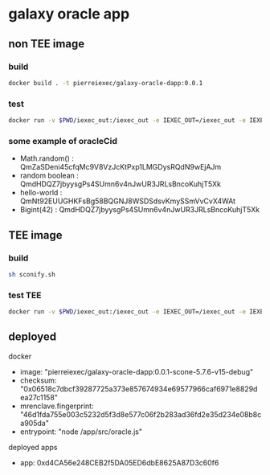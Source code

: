 # galaxy oracle app

## non TEE image

### build

```sh
docker build . -t pierreiexec/galaxy-oracle-dapp:0.0.1
```

### test

```sh
docker run -v $PWD/iexec_out:/iexec_out -e IEXEC_OUT=/iexec_out -e IEXEC_APP_DEVELOPER_SECRET='{"oracleCid":"QmUavzJrXy5TdykA6mZaH1eKQNtpfB8DQv1DTX17PJvwFW","signer":"0x564a9db84969c8159f7aa3d5393c5ecd014fce6a375842a45b12af6677b12407"}' --rm pierreiexec/galaxy-oracle-dapp:0.0.1
```

### some example of oracleCid

- Math.random() : QmZaSDeni45cfqMc9V8VzJcKtPxp1LMGDysRQdN9wEjAJm
- random boolean : QmdHDQZ7jbyysgPs4SUmn6v4nJwUR3JRLsBncoKuhjT5Xk
- hello-world : QmNt92EUUGHKFsBg58BQGNJ8WSDSdsvKmySSmVvCvX4WAt
- Bigint(42) : QmdHDQZ7jbyysgPs4SUmn6v4nJwUR3JRLsBncoKuhjT5Xk

## TEE image

### build

```sh
sh sconify.sh
```

### test TEE

```sh
docker run -v $PWD/iexec_out:/iexec_out -e IEXEC_OUT=/iexec_out -e IEXEC_APP_DEVELOPER_SECRET='{"oracleCid":"QmUavzJrXy5TdykA6mZaH1eKQNtpfB8DQv1DTX17PJvwFW","signer":"0x564a9db84969c8159f7aa3d5393c5ecd014fce6a375842a45b12af6677b12407"}' --rm pierreiexec/galaxy-oracle-dapp:0.0.1
```

## deployed

docker

- image: "pierreiexec/galaxy-oracle-dapp:0.0.1-scone-5.7.6-v15-debug"
- checksum: "0x06518c7dbcf39287725a373e857674934e69577966caf6971e8829dea27c1158"
- mrenclave.fingerprint: "46d1fda755e003c5232d5f3d8e577c06f2b283ad36fd2e35d234e08b8ca905da"
- entrypoint: "node /app/src/oracle.js"

deployed apps

- app: 0xd4CA56e248CEB2f5DA05ED6dbE8625A87D3c60f6
